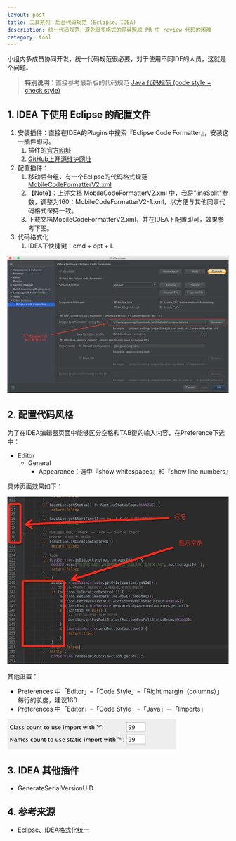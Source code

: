 ```yaml
---
layout: post
title: 工具系列：后台代码规范 (Eclipse、IDEA)
description: 统一代码规范，避免很多格式的差异照成 PR 中 review 代码的困难
category: tool 
---
```


小组内多成员协同开发，统一代码规范很必要，对于使用不同IDE的人员，这就是个问题。

> **特别说明**：直接参考最新版的代码规范 [Java 代码规范 (code style + check style)](http://ningg.top/tool-personal-intellij-idea-java-code-style/)

## 1. IDEA 下使用 Eclipse 的配置文件

1. 安装插件：直接在IDEA的Plugins中搜索『Eclipse Code Formatter』，安装这一插件即可。
	1. 插件的[官方网址](http://plugins.jetbrains.com/plugin/?idea&id=6546)
	1. [GitHub上开源维护网址](https://github.com/krasa/EclipseCodeFormatter)
1. 配置插件：
	1. 移动后台组，有一个Eclipse的代码格式规范 [MobileCodeFormatterV2.xml](/images/tool-idea/MobileCodeFormatterV2.xml) 
	1. 【Note】：上述文档 MobileCodeFormatterV2.xml 中，我将"lineSplit"参数，调整为160：MobileCodeFormatterV2-1.xml，以方便与其他同事代码格式保持一致。
	1. 下载文档MobileCodeFormatterV2.xml，并在IDEA下配置即可，效果参考下图。
1. 代码格式化
	1. IDEA下快捷键：cmd + opt + L

![](/images/tool-idea/eclipse-code-formatter-plugin.png)
 

## 2. 配置代码风格

为了在IDEA编辑器页面中能够区分空格和TAB键的输入内容，在Preference下选中：

* Editor
	* General
		* Appearance：选中『show whitespaces』和『show line numbers』

具体页面效果如下：

![](/images/tool-idea/idea-display-details.png)

其他设置：

* Preferences 中「Editor」–「Code Style」–「Right margin（columns）」每行的长度，建议160
* Preferences 中「Editor」–「Code Style」–「Java」--「Imports」

![](/images/tool-idea/code-display-import-details.png)

## 3. IDEA 其他插件

* GenerateSerialVersionUID
 
## 4. 参考来源

* [Eclipse、IDEA格式化统一](http://blog.csdn.net/preterhuman_peak/article/details/45719985)















[NingG]:    http://ningg.github.com  "NingG"
